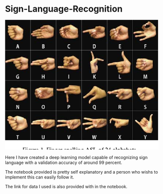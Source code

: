 # Sign-Language-Recognition
![ign](sign.png)

Here I have created a deep learning model capable of recognizing sign language with a validation accuracy of around 99 percent.

The notebook provided is pretty self explanatory and a person who wishs to implement this can easily follow it.

The link for data I used is also provided with in the notebook.

